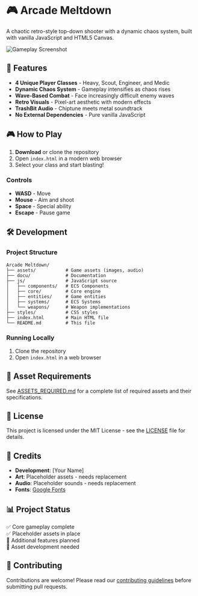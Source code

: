 # 🎮 Arcade Meltdown

A chaotic retro-style top-down shooter with a dynamic chaos system, built with vanilla JavaScript and HTML5 Canvas.

![Gameplay Screenshot](screenshot.png)

## 🚀 Features

- **4 Unique Player Classes** - Heavy, Scout, Engineer, and Medic
- **Dynamic Chaos System** - Gameplay intensifies as chaos rises
- **Wave-Based Combat** - Face increasingly difficult enemy waves
- **Retro Visuals** - Pixel-art aesthetic with modern effects
- **TrashBit Audio** - Chiptune meets metal soundtrack
- **No External Dependencies** - Pure vanilla JavaScript

## 🎮 How to Play

1. **Download** or clone the repository
2. Open `index.html` in a modern web browser
3. Select your class and start blasting!

### Controls
- **WASD** - Move
- **Mouse** - Aim and shoot
- **Space** - Special ability
- **Escape** - Pause game

## 🛠 Development

### Project Structure

```
Arcade Meltdown/
├── assets/           # Game assets (images, audio)
├── docu/             # Documentation
├── js/               # JavaScript source
│   ├── components/   # ECS Components
│   ├── core/         # Core engine
│   ├── entities/     # Game entities
│   ├── systems/      # ECS Systems
│   └── weapons/      # Weapon implementations
├── styles/           # CSS styles
├── index.html        # Main HTML file
└── README.md         # This file
```

### Running Locally

1. Clone the repository
2. Open `index.html` in a web browser

## 📝 Asset Requirements

See [ASSETS_REQUIRED.md](ASSETS_REQUIRED.md) for a complete list of required assets and their specifications.

## 📜 License

This project is licensed under the MIT License - see the [LICENSE](LICENSE) file for details.

## 🙏 Credits

- **Development**: [Your Name]
- **Art**: Placeholder assets - needs replacement
- **Audio**: Placeholder sounds - needs replacement
- **Fonts**: [Google Fonts](https://fonts.google.com/)

## 📊 Project Status

✅ Core gameplay complete  
✅ Placeholder assets in place  
🔧 Additional features planned  
🎨 Asset development needed

## 🤝 Contributing

Contributions are welcome! Please read our [contributing guidelines](CONTRIBUTING.md) before submitting pull requests.
